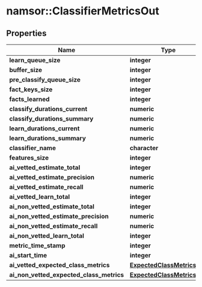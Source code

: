 # namsor::ClassifierMetricsOut

## Properties
Name | Type | Description | Notes
------------ | ------------- | ------------- | -------------
**learn_queue_size** | **integer** |  | [optional] 
**buffer_size** | **integer** |  | [optional] 
**pre_classify_queue_size** | **integer** |  | [optional] 
**fact_keys_size** | **integer** |  | [optional] 
**facts_learned** | **integer** |  | [optional] 
**classify_durations_current** | **numeric** |  | [optional] 
**classify_durations_summary** | **numeric** |  | [optional] 
**learn_durations_current** | **numeric** |  | [optional] 
**learn_durations_summary** | **numeric** |  | [optional] 
**classifier_name** | **character** |  | [optional] 
**features_size** | **integer** |  | [optional] 
**ai_vetted_estimate_total** | **integer** |  | [optional] 
**ai_vetted_estimate_precision** | **numeric** |  | [optional] 
**ai_vetted_estimate_recall** | **numeric** |  | [optional] 
**ai_vetted_learn_total** | **integer** |  | [optional] 
**ai_non_vetted_estimate_total** | **integer** |  | [optional] 
**ai_non_vetted_estimate_precision** | **numeric** |  | [optional] 
**ai_non_vetted_estimate_recall** | **numeric** |  | [optional] 
**ai_non_vetted_learn_total** | **integer** |  | [optional] 
**metric_time_stamp** | **integer** |  | [optional] 
**ai_start_time** | **integer** |  | [optional] 
**ai_vetted_expected_class_metrics** | [**ExpectedClassMetricsOut**](ExpectedClassMetricsOut.md) |  | [optional] 
**ai_non_vetted_expected_class_metrics** | [**ExpectedClassMetricsOut**](ExpectedClassMetricsOut.md) |  | [optional] 


